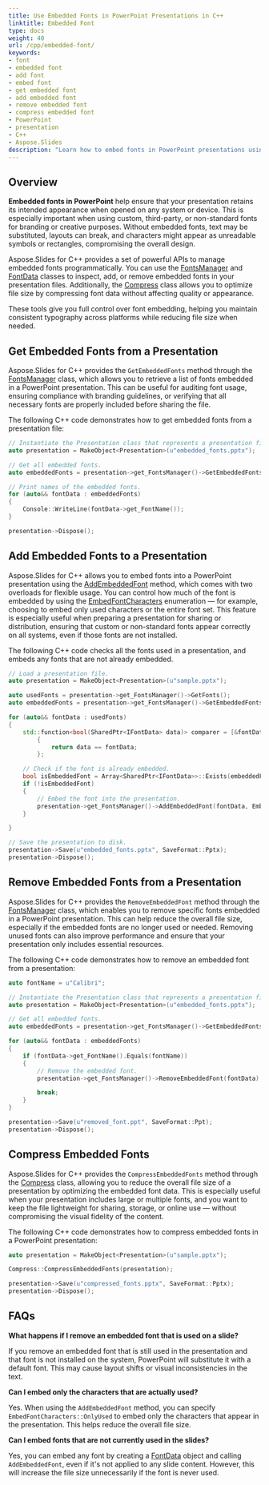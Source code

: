 ```yaml
---
title: Use Embedded Fonts in PowerPoint Presentations in C++
linktitle: Embedded Font
type: docs
weight: 40
url: /cpp/embedded-font/
keywords:
- font
- embedded font
- add font
- embed font
- get embedded font
- add embedded font
- remove embedded font
- compress embedded font
- PowerPoint
- presentation
- C++
- Aspose.Slides
description: "Learn how to embed fonts in PowerPoint presentations using Aspose.Slides for C++. Ensure text consistency across devices by preserving custom fonts inside your PPTX files."
---
```


## **Overview**

**Embedded fonts in PowerPoint** help ensure that your presentation retains its intended appearance when opened on any system or device. This is especially important when using custom, third-party, or non-standard fonts for branding or creative purposes. Without embedded fonts, text may be substituted, layouts can break, and characters might appear as unreadable symbols or rectangles, compromising the overall design.

Aspose.Slides for C++ provides a set of powerful APIs to manage embedded fonts programmatically. You can use the [FontsManager](https://reference.aspose.com/slides/cpp/aspose.slides/fontsmanager/) and [FontData](https://reference.aspose.com/slides/cpp/aspose.slides/fontdata/) classes to inspect, add, or remove embedded fonts in your presentation files. Additionally, the [Compress](https://reference.aspose.com/slides/cpp/aspose.slides.lowcode/compress/) class allows you to optimize file size by compressing font data without affecting quality or appearance.

These tools give you full control over font embedding, helping you maintain consistent typography across platforms while reducing file size when needed.

## **Get Embedded Fonts from a Presentation**

Aspose.Slides for C++ provides the `GetEmbeddedFonts` method through the [FontsManager](https://reference.aspose.com/slides/cpp/aspose.slides/fontsmanager/) class, which allows you to retrieve a list of fonts embedded in a PowerPoint presentation. This can be useful for auditing font usage, ensuring compliance with branding guidelines, or verifying that all necessary fonts are properly included before sharing the file.

The following C++ code demonstrates how to get embedded fonts from a presentation file:

```cpp
// Instantiate the Presentation class that represents a presentation file.
auto presentation = MakeObject<Presentation>(u"embedded_fonts.pptx");

// Get all embedded fonts.
auto embeddedFonts = presentation->get_FontsManager()->GetEmbeddedFonts();

// Print names of the embedded fonts.
for (auto&& fontData : embeddedFonts)
{
    Console::WriteLine(fontData->get_FontName());
}

presentation->Dispose();
```

## **Add Embedded Fonts to a Presentation**

Aspose.Slides for C++ allows you to embed fonts into a PowerPoint presentation using the [AddEmbeddedFont](https://reference.aspose.com/slides/cpp/aspose.slides/fontsmanager/addembeddedfont/) method, which comes with two overloads for flexible usage. You can control how much of the font is embedded by using the [EmbedFontCharacters](https://reference.aspose.com/slides/cpp/aspose.slides.export/embedfontcharacters/) enumeration — for example, choosing to embed only used characters or the entire font set. This feature is especially useful when preparing a presentation for sharing or distribution, ensuring that custom or non-standard fonts appear correctly on all systems, even if those fonts are not installed.

The following C++ code checks all the fonts used in a presentation, and embeds any fonts that are not already embedded.

```cpp
// Load a presentation file.
auto presentation = MakeObject<Presentation>(u"sample.pptx");

auto usedFonts = presentation->get_FontsManager()->GetFonts();
auto embeddedFonts = presentation->get_FontsManager()->GetEmbeddedFonts();

for (auto&& fontData : usedFonts)
{
    std::function<bool(SharedPtr<IFontData> data)> comparer = [&fontData](SharedPtr<IFontData> data) -> bool
        {
            return data == fontData;
        };

    // Check if the font is already embedded.
    bool isEmbeddedFont = Array<SharedPtr<IFontData>>::Exists(embeddedFonts, comparer);
    if (!isEmbeddedFont)
    {
        // Embed the font into the presentation.
        presentation->get_FontsManager()->AddEmbeddedFont(fontData, EmbedFontCharacters::All);
    }

}

// Save the presentation to disk.
presentation->Save(u"embedded_fonts.pptx", SaveFormat::Pptx);
presentation->Dispose();
```

## **Remove Embedded Fonts from a Presentation**

Aspose.Slides for C++ provides the `RemoveEmbeddedFont` method through the [FontsManager](https://reference.aspose.com/slides/cpp/aspose.slides/fontsmanager/) class, which enables you to remove specific fonts embedded in a PowerPoint presentation. This can help reduce the overall file size, especially if the embedded fonts are no longer used or needed. Removing unused fonts can also improve performance and ensure that your presentation only includes essential resources.

The following C++ code demonstrates how to remove an embedded font from a presentation:

```cpp
auto fontName = u"Calibri";

// Instantiate the Presentation class that represents a presentation file.
auto presentation = MakeObject<Presentation>(u"embedded_fonts.pptx");

// Get all embedded fonts.
auto embeddedFonts = presentation->get_FontsManager()->GetEmbeddedFonts();

for (auto&& fontData : embeddedFonts)
{
    if (fontData->get_FontName().Equals(fontName))
    {
        // Remove the embedded font.
        presentation->get_FontsManager()->RemoveEmbeddedFont(fontData);

        break;
    }
}

presentation->Save(u"removed_font.ppt", SaveFormat::Ppt);
presentation->Dispose();
```

## **Compress Embedded Fonts**

Aspose.Slides for C++ provides the `CompressEmbeddedFonts` method through the [Compress](https://reference.aspose.com/slides/cpp/aspose.slides.lowcode/compress/) class, allowing you to reduce the overall file size of a presentation by optimizing the embedded font data. This is especially useful when your presentation includes large or multiple fonts, and you want to keep the file lightweight for sharing, storage, or online use — without compromising the visual fidelity of the content.

The following C++ code demonstrates how to compress embedded fonts in a PowerPoint presentation:

```cpp
auto presentation = MakeObject<Presentation>(u"sample.pptx");

Compress::CompressEmbeddedFonts(presentation);

presentation->Save(u"compressed_fonts.pptx", SaveFormat::Pptx);
presentation->Dispose();
```

## **FAQs**

**What happens if I remove an embedded font that is used on a slide?**

If you remove an embedded font that is still used in the presentation and that font is not installed on the system, PowerPoint will substitute it with a default font. This may cause layout shifts or visual inconsistencies in the text.

**Can I embed only the characters that are actually used?**

Yes. When using the `AddEmbeddedFont` method, you can specify `EmbedFontCharacters::OnlyUsed` to embed only the characters that appear in the presentation. This helps reduce the overall file size.

**Can I embed fonts that are not currently used in the slides?**

Yes, you can embed any font by creating a [FontData](https://reference.aspose.com/slides/cpp/aspose.slides/fontdata/) object and calling `AddEmbeddedFont`, even if it's not applied to any slide content. However, this will increase the file size unnecessarily if the font is never used.
